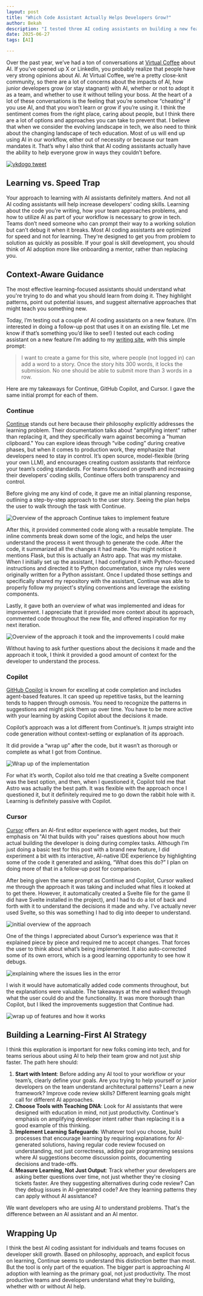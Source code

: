 ```yaml
---
layout: post
title: "Which Code Assistant Actually Helps Developers Grow?"
author: Bekah
description: "I tested three AI coding assistants on building a new feature in an Astro + Tailwind site. Continue provided the best explanations, Copilot was fast but passive, and Cursor was interactive but made assumptions."
date: 2025-06-27
tags: [AI]

---
```


Over the past year, we’ve had a ton of conversations at [Virtual Coffee](http://virtualcoffee.io/) about AI. If you’ve opened up X or LinkedIn, you probably realize that people have very strong opinions about AI. At Virtual Coffee, we’re a pretty close-knit community, so there are a lot of concerns about the impacts of AI, how junior developers grow (or stay stagnant) with AI, whether or not to adopt it as a team, and whether to use it without telling your boss. At the heart of a lot of these conversations is the feeling that you’re somehow “cheating” if you use AI, and that you won’t learn or grow if you’re using it. I think the sentiment comes from the right place, caring about people, but I think there are a lot of options and approaches you can take to prevent that. I believe that when we consider the evolving landscape in tech, we also need to think about the changing landscape of tech education. Most of us will end up using AI in our workflow, either out of necessity or because our team mandates it. That’s why I also think that AI coding assistants actually have the ability to help everyone grow in ways they couldn’t before.

[![ykdogo tweet](https://dev-to-uploads.s3.amazonaws.com/uploads/articles/6unkesc921s6jw892qz6.png)](https://x.com/ykdojo/status/1932149031196856738)

## Learning vs. Speed Trap

Your approach to learning with AI assistants definitely matters. And not all AI coding assistants will help increase developers' coding skills. Learning about the code you’re writing, how your team approaches problems, and how to utilize AI as part of your workflow is necessary to grow in tech. Teams don’t need someone who can prompt their way to a working solution but can’t debug it when it breaks. Most AI coding assistants are optimized for speed and not for learning. They're designed to get you from problem to solution as quickly as possible. If your goal is skill development, you should think of AI adoption more like onboarding a mentor, rather than replacing you.

## Context-Aware Guidance

The most effective learning-focused assistants should understand what you're trying to do and what you should learn from doing it. They highlight patterns, point out potential issues, and suggest alternative approaches that might teach you something new.

Today, I’m testing out a couple of AI coding assistants on a new feature. (I’m interested in doing a follow-up post that uses it on an existing file. Let me know if that’s something you’d like to see!)  I tested out each coding assistant on a new feature I’m adding to my [writing site](https://www.siblingswrite.com/), with this simple prompt:

> I want to create a game for this site, where people (not logged in) can add a word to a story. Once the story hits 300 words, it locks the submission. No one should be able to submit more than 3 words in a row. 

Here are my takeaways for Continue, GitHub Copilot, and Cursor. I gave the same initial prompt for each of them.

### Continue

[Continue](https://continue.dev/) stands out here because their philosophy explicitly addresses the learning problem. Their documentation talks about "amplifying intent" rather than replacing it, and they specifically warn against becoming a "human clipboard." You can explore ideas through “vibe coding” during creative phases, but when it comes to production work, they emphasize that developers need to stay in control. It’s open source, model-flexible (bring your own LLM), and encourages creating custom assistants that reinforce your team’s coding standards. For teams focused on growth and increasing their developers’ coding skills, Continue offers both transparency and control.

Before giving me any kind of code, it gave me an initial planning response, outlining a step-by-step approach to the user story. Seeing the plan helps the user to walk through the task with Continue.

![Overview of the approach Continue takes to implement feature](https://dev-to-uploads.s3.amazonaws.com/uploads/articles/uuws98nat1n8qrflz4nn.png)

After this, it provided commented code along with a reusable template. The inline comments break down some of the logic, and helps the user understand the process it went through to generate the code. After the code, it summarized all the changes it had made. 
You might notice it mentions Flask, but this is actually an Astro app. That was my mistake. When I initially set up the assistant, I had configured it with Python-focused instructions and directed it to Python documentation, since my rules were originally written for a Python assistant. Once I updated those settings and specifically shared my repository with the assistant, Continue was able to properly follow my project's styling conventions and leverage the existing components.

Lastly, it gave both an overview of what was implemented and ideas for improvement. I appreciate that it provided more context about its approach, commented code throughout the new file, and offered inspiration for my next iteration. 

![Overview of the approach it took and the improvements I could make](https://dev-to-uploads.s3.amazonaws.com/uploads/articles/3iwg6njdy7a2fk8plmf8.png)

Without having to ask further questions about the decisions it made and the approach it took, I think it provided a good amount of context for the developer to understand the process.

### Copilot

[GitHub Copilot](https://github.com/features/copilot/) is known for excelling at code completion and includes agent-based features. It can speed up repetitive tasks, but the learning tends to happen through osmosis. You need to recognize the patterns in suggestions and might pick them up over time. You have to be more active with your learning by asking Copilot about the decisions it made. 

Copilot’s approach was a lot different from Continue’s. It jumps straight into code generation without context-setting or explanation of its approach.

It did provide a “wrap up” after the code, but it wasn’t as thorough or complete as what I got from Continue.


![Wrap up of the implementation](https://dev-to-uploads.s3.amazonaws.com/uploads/articles/3wmwmu4lse15u873zasm.png)

For what it’s worth, Copilot also told me that creating a Svelte component was the best option, and then, when I questioned it, Copilot told me that Astro was actually the best path. It was flexible with the approach once I questioned it, but it definitely required me to go down the rabbit hole with it. Learning is definitely passive with Copilot.

### Cursor

[Cursor](https://www.cursor.com/) offers an AI-first editor experience with agent modes, but their emphasis on "AI that builds with you" raises questions about how much actual building the developer is doing during complex tasks. Although I’m just doing a basic test for this post with a brand new feature, I did experiment a bit with its interactive, AI-native IDE experience by highlighting some of the code it generated and asking, “What does this do?” I plan on doing more of that in a follow-up post for comparison. 

After being given the same prompt as Continue and Copilot, Cursor walked me through the approach it was taking and included what files it looked at to get there. However, it automatically created a Svelte file for the game (I did have Svelte installed in the project), and I had to do a lot of back and forth with it to understand the decisions it made and why. I’ve actually never used Svelte, so this was something I had to dig into deeper to understand. 

![initial overview of the approach](https://dev-to-uploads.s3.amazonaws.com/uploads/articles/g2kk5qu91tqrqk2ewtc3.png)

One of the things I appreciated about Cursor’s experience was that it explained piece by piece and required me to accept changes. That forces the user to think about what’s being implemented. It also auto-corrected some of its own errors, which is a good learning opportunity to see how it debugs. 

![explaining where the issues lies in the error](https://dev-to-uploads.s3.amazonaws.com/uploads/articles/317dusccwjklrckjxf0s.png)

I wish it would have automatically added code comments throughout, but the explanations were valuable. The takeaways at the end walked through what the user could do and the functionality. It was more thorough than Copilot, but I liked the improvements suggestion that Continue had. 

![wrap up of features and how it works](https://dev-to-uploads.s3.amazonaws.com/uploads/articles/ailxygg7jc0uprc177n0.png)

## Building a Learning-First AI Strategy

I think this exploration is important for new folks coming into tech, and for teams serious about using AI to help their team grow and not just ship faster. The path here should:

1. **Start with Intent**: Before adding any AI tool to your workflow or your team’s, clearly define your goals. Are you trying to help yourself or junior developers on the team understand architectural patterns? Learn a new framework? Improve code review skills?
Different learning goals might call for different AI approaches.
2. **Choose Tools with Teaching DNA**: Look for AI assistants that were designed with education in mind, not just productivity. Continue's emphasis on amplifying developer intent rather than replacing it is a good example of this thinking.
3. **Implement Learning Safeguards**: Whatever tool you choose, build processes that encourage learning by requiring explanations for AI-generated solutions, having regular code review focused on understanding, not just correctness, adding pair programming sessions where AI suggestions become discussion points, documenting decisions and trade-offs.
4. **Measure Learning, Not Just Output**: Track whether your developers are asking better questions over time, not just whether they're closing tickets faster. Are they suggesting alternatives during code review? Can they debug issues in AI-generated code? Are they learning patterns they can apply without AI assistance? 

We want developers who are using AI to understand problems. That's the difference between an AI assistant and an AI mentor.

## Wrapping Up

I think the best AI coding assistant for individuals and teams focuses on developer skill growth. Based on philosophy, approach, and explicit focus on learning, Continue seems to understand this distinction better than most. But the tool is only part of the equation. The bigger part is approaching AI adoption with learning as the primary goal, not just productivity.
The most productive teams and developers understand what they're building, whether with or without AI help.
